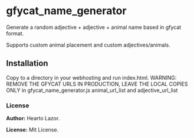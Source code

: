 # gfycat_name_generator
Generate a random adjective + adjective + animal name based in gfycat format.

Supports custom animal placement and custom adjectives/animals.

## Installation
Copy to a directory in your webhosting and run index.html.
WARNING: REMOVE THE GFYCAT URLS IN PRODUCTION, LEAVE THE LOCAL COPIES ONLY in gfycat_name_generator.js animal_url_list and adjective_url_list

### License
**Author:** Hearto Lazor.

**License:** Mit License.

